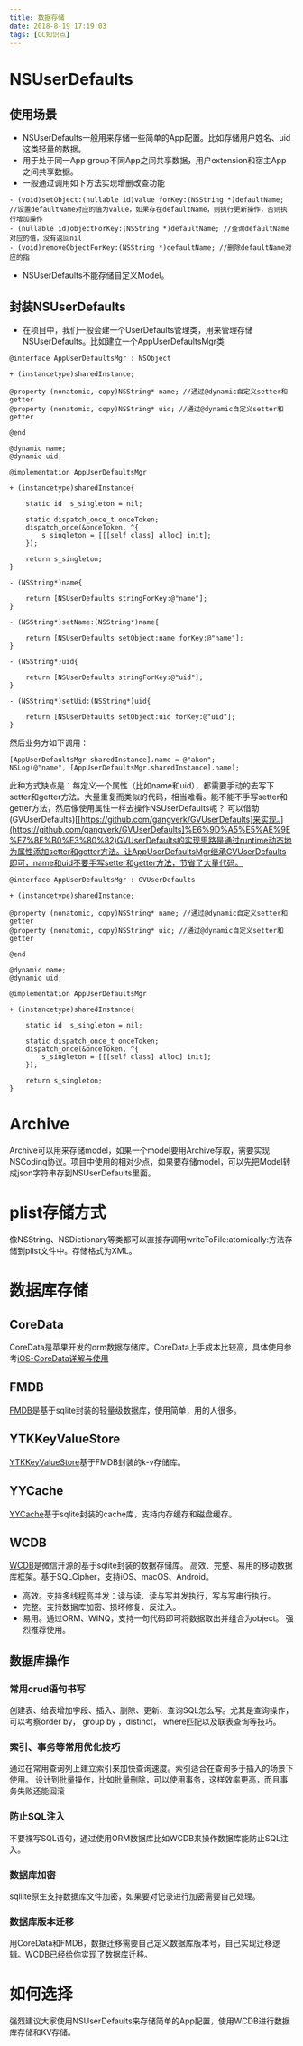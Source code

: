 ```yaml
---
title: 数据存储
date: 2018-8-19 17:19:03
tags: [OC知识点]
---
```

<meta name="referrer" content="no-referrer"/>

# NSUserDefaults

## 使用场景

*   NSUserDefaults一般用来存储一些简单的App配置。比如存储用户姓名、uid这类轻量的数据。
*   用于处于同一App group不同App之间共享数据，用户extension和宿主App之间共享数据。
*   一般通过调用如下方法实现增删改查功能

```
- (void)setObject:(nullable id)value forKey:(NSString *)defaultName; //设置defaultName对应的值为value，如果存在defaultName，则执行更新操作，否则执行增加操作
- (nullable id)objectForKey:(NSString *)defaultName; //查询defaultName对应的值，没有返回nil
- (void)removeObjectForKey:(NSString *)defaultName; //删除defaultName对应的指

```

*   NSUserDefaults不能存储自定义Model。

## 封装NSUserDefaults

*   在项目中，我们一般会建一个UserDefaults管理类，用来管理存储NSUserDefaults。比如建立一个AppUserDefaultsMgr类

```
@interface AppUserDefaultsMgr : NSObject

+ (instancetype)sharedInstance;

@property (nonatomic, copy)NSString* name; //通过@dynamic自定义setter和getter
@property (nonatomic, copy)NSString* uid; //通过@dynamic自定义setter和getter

@end

@dynamic name; 
@dynamic uid;

@implementation AppUserDefaultsMgr

+ (instancetype)sharedInstance{

    static id  s_singleton = nil;

    static dispatch_once_t onceToken;
    dispatch_once(&onceToken, ^{
        s_singleton = [[[self class] alloc] init];
    });

    return s_singleton;
}

- (NSString*)name{

    return [NSUserDefaults stringForKey:@"name"];
}

- (NSString*)setName:(NSString*)name{

    return [NSUserDefaults setObject:name forKey:@"name"];
}

- (NSString*)uid{

    return [NSUserDefaults stringForKey:@"uid"];
}

- (NSString*)setUid:(NSString*)uid{

    return [NSUserDefaults setObject:uid forKey:@"uid"];
}

```

然后业务方如下调用：

```
[AppUserDefaultsMgr sharedInstance].name = @"akon";
NSLog(@"name", [AppUserDefaultsMgr.sharedInstance].name);

```

此种方式缺点是：每定义一个属性（比如name和uid），都需要手动的去写下setter和getter方法。大量重复而类似的代码，相当难看。能不能不手写setter和getter方法，然后像使用属性一样去操作NSUserDefaults呢？
可以借助(GVUserDefaults)[[https://github.com/gangverk/GVUserDefaults]来实现。](https://github.com/gangverk/GVUserDefaults]%E6%9D%A5%E5%AE%9E%E7%8E%B0%E3%80%82)GVUserDefaults的实现思路是通过runtime动态地为属性添加setter和getter方法。让AppUserDefaultsMgr继承GVUserDefaults即可，name和uid不要手写setter和getter方法，节省了大量代码。

```
@interface AppUserDefaultsMgr : GVUserDefaults

+ (instancetype)sharedInstance;

@property (nonatomic, copy)NSString* name; //通过@dynamic自定义setter和getter
@property (nonatomic, copy)NSString* uid; //通过@dynamic自定义setter和getter

@end

@dynamic name; 
@dynamic uid;

@implementation AppUserDefaultsMgr

+ (instancetype)sharedInstance{

    static id  s_singleton = nil;

    static dispatch_once_t onceToken;
    dispatch_once(&onceToken, ^{
        s_singleton = [[[self class] alloc] init];
    });

    return s_singleton;
}

```

# Archive

Archive可以用来存储model，如果一个model要用Archive存取，需要实现NSCoding协议。项目中使用的相对少点，如果要存储model，可以先把Model转成json字符串存到NSUserDefaults里面。

# plist存储方式

像NSString、NSDictionary等类都可以直接存调用writeToFile:atomically:方法存储到plist文件中。存储格式为XML。

# 数据库存储

## CoreData

CoreData是苹果开发的orm数据存储库。CoreData上手成本比较高，具体使用参考[iOS-CoreData详解与使用](https://juejin.cn/post/6844903805369188366)

## FMDB

[FMDB](https://github.com/ccgus/fmdb)是基于sqlite封装的轻量级数据库，使用简单，用的人很多。

## YTKKeyValueStore

[YTKKeyValueStore](https://github.com/yuantiku/YTKKeyValueStore)基于FMDB封装的k-v存储库。

## YYCache

[YYCache](https://github.com/ibireme/YYCache)基于sqlite封装的cache库，支持内存缓存和磁盘缓存。

## WCDB

[WCDB](https://github.com/Tencent/wcdb)是微信开源的基于sqlite封装的数据存储库。
高效、完整、易用的移动数据库框架。基于SQLCipher，支持iOS、macOS、Android。

*   高效。支持多线程高并发：读与读、读与写并发执行，写与写串行执行。
*   完整。支持数据库加密、损坏修复、反注入。
*   易用。通过ORM、WINQ，支持一句代码即可将数据取出并组合为object。
    强烈推荐使用。

## 数据库操作

### 常用crud语句书写

创建表、给表增加字段、插入、删除、更新、查询SQL怎么写。尤其是查询操作，可以考察order by， group by ，distinct， where匹配以及联表查询等技巧。

### 索引、事务等常用优化技巧

通过在常用查询列上建立索引来加快查询速度。索引适合在查询多于插入的场景下使用。
设计到批量操作，比如批量删除，可以使用事务，这样效率更高，而且事务失败还能回滚

### 防止SQL注入

不要裸写SQL语句，通过使用ORM数据库比如WCDB来操作数据库能防止SQL注入。

### 数据库加密

sqllite原生支持数据库文件加密，如果要对记录进行加密需要自己处理。

### 数据库版本迁移

用CoreData和FMDB，数据迁移需要自己定义数据库版本号，自己实现迁移逻辑。WCDB已经给你实现了数据库迁移。

# 如何选择

强烈建议大家使用NSUserDefaults来存储简单的App配置，使用WCDB进行数据库存储和KV存储。
